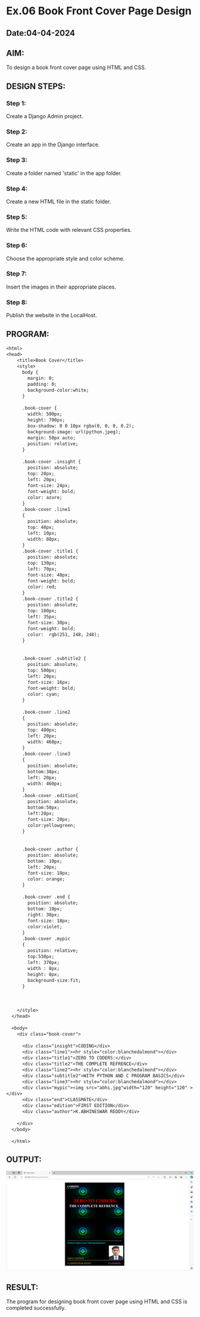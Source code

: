 # Ex.06 Book Front Cover Page Design
## Date:04-04-2024

## AIM:
To design a book front cover page using HTML and CSS.

## DESIGN STEPS:

### Step 1:
Create a Django Admin project.

### Step 2:
Create an app in the Django interface.

### Step 3:
Create a folder named 'static' in the app folder.

### Step 4:
Create a new HTML file in the static folder.

### Step 5:
Write the HTML code with relevant CSS properties.

### Step 6:
Choose the appropriate style and color scheme.

### Step 7:
Insert the images in their appropriate places.

### Step 8:
Publish the website in the LocalHost.

## PROGRAM:
```
<html>
<head>
    <title>Book Cover</title>
    <style>
      body {
        margin: 0;
        padding: 0;
        background-color:white;
      }
  
      .book-cover {
        width: 500px;
        height: 700px;
        box-shadow: 0 0 10px rgba(0, 0, 0, 0.2);
        background-image: url(python.jpeg);
        margin: 50px auto;
        position: relative;
      }
      
      .book-cover .insight {
        position: absolute;
        top: 20px;
        left: 20px;
        font-size: 24px;
        font-weight: bold;
        color: azure;
      }
      .book-cover .line1
      {
        position: absolute;
        top: 40px;
        left: 10px;
        width: 80px;
      }
      .book-cover .title1 {
        position: absolute;
        top: 130px;
        left: 70px;
        font-size: 40px;
        font-weight: bold;
        color: red;
      }
      .book-cover .title2 {
        position: absolute;
        top: 180px;
        left: 35px;
        font-size: 30px;
        font-weight: bold;
        color:  rgb(251, 248, 248);
      }
  
     
      .book-cover .subtitle2 {
        position: absolute;
        top: 500px;
        left: 20px;
        font-size: 16px;
        font-weight: bold;
        color: cyan;
      }
     
      .book-cover .line2
      {
        position: absolute;
        top: 480px;
        left: 20px;
        width: 460px;
      }
      .book-cover .line3
      {
        position: absolute;
        bottom:38px;
        left: 20px;
        width: 460px;
      }
      .book-cover .edition{
        position: absolute;
        bottom:50px;
        left:20px;
        font-size: 20px;
        color:yellowgreen;
      }
  
  
      .book-cover .author {
        position: absolute;
        bottom: 10px;
        left: 20px;
        font-size: 18px;
        color: orange;
      }
  
      .book-cover .end {
        position: absolute;
        bottom: 10px;
        right: 30px;
        font-size: 18px;
        color:violet;
      }
      .book-cover .mypic
      {
        position: relative;
        top:530px;
        left: 370px;
        width : 8px;
        height: 8px;
        background-size:fit;
      }
  
  
     
    </style>
  </head>
  
  <body>
    <div class="book-cover">
     
      <div class="insight">CODING</div>
      <div class="line1"><hr style="color:blanchedalmond"></div>
      <div class="title1">ZERO TO CODERS:</div>
      <div class="title2">THE COMPLETE REFRENCE</div>
      <div class="line2"><hr style="color:blanchedalmond"></div>
      <div class="subtitle2">WITH PYTHON AND C PROGRAM BASICS</div>
      <div class="line3"><hr style="color:blanchedalmond"></div>
      <div class="mypic"><img src="abhi.jpg"width="120" height="120" ></div>
      <div class="end">CLASSMATE</div>
      <div class="edition">FIRST EDITION</div>
      <div class="author">K.ABHINESWAR REDDY</div>
  
    </div>
  </body>
  
  </html>
```

## OUTPUT:
![alt text](<book cover (2).png>)

## RESULT:
The program for designing book front cover page using HTML and CSS is completed successfully.
